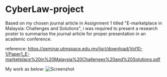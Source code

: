 # CyberLaw-project
Based on my chosen journal article in Assignment 1 titled "E-marketplace in Malaysia: Challenges and Solutions", i was required to present a research poster to summarise the journal article for proper presentation in an academic conference.

reference: https://seminar.utmspace.edu.my/jisri/download/Vol10-1/Paper1_E-marketplace%20in%20Malaysia%20Challenges%20and%20Solutions.pdf

My work as below:
![Screenshot](researchPoster.png)
